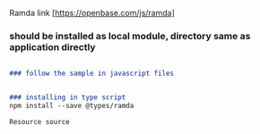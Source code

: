 

 Ramda link [https://openbase.com/js/ramda]

### should be installed as local module, directory same as application directly
```markdown

### follow the sample in javascript files


### installing in type script
npm install --save @types/ramda

Resource source
```